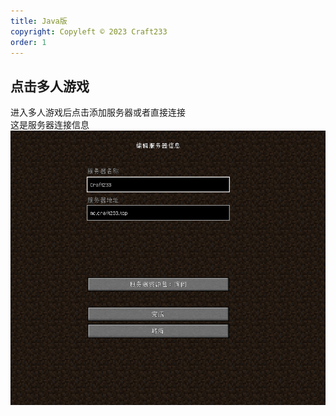 ```yaml
---
title: Java版
copyright: Copyleft © 2023 Craft233
order: 1
---
```

## 点击多人游戏
进入多人游戏后点击添加服务器或者直接连接  
这是服务器连接信息  
![](../.vuepress/public/docs/Java_server/20230725183603_1.png)